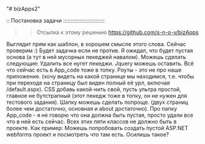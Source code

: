 "# bizApps2" 

:: Постановка задачи :::::::::::::::::::::::::::
>> Отсылка к этому решению https://github.com/s-n-o-v/bizApps

Выглядит прям как шаблон, в хорошем смысле этого слова. Сейчас проверим :) Будет задачка если не против. Я ожидал, что будет пустая основа (а тут в ней мусорных пекеджей навалом). Можешь сделать следующие: Удалить все нугет пекеджи. Jquery можешь оставить. Всё что сейчас есть в App_code тоже в топку. Роуты - это не про наше приложение. (хочу видеть на какой странице мы находимся, т.е. чтобы при переходе на страницу был виден полный её урл, включая /default.aspx). CSS добавь какой-нить свой, пусть ультра простой, главное не бутстрапный (этот пекедж тоже в топку, он не нужен для тестового задания). Шапку можешь сделать попроще. (двух страниц более чем достаточно, основная и about достаточно).
Про папку App_code - я не говорю что она должна быть пустая, просто удали все что в ней есть сейчас. Всех этих пяти классов не должно быть в проекте.
Как пример: Можешь попробовать создать пустой ASP.NET webforms проект и посмотреть что там есть.
Осилишь такое?
